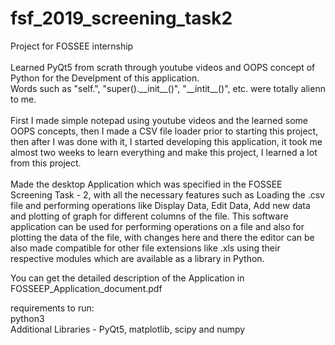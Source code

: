 # fsf_2019_screening_task2
Project for FOSSEE internship
<br>
<br>
Learned PyQt5 from scrath through youtube videos and OOPS concept of Python for the Develpment of this application.
<br>
Words such as "self.", "super().&lowbar;&lowbar;init__()", "&lowbar;&lowbar;intit__()", etc. were totally alienn to me.
<br>
<br>
First I made simple notepad using youtube videos and the learned some OOPS concepts, then I made a CSV file loader prior to starting this project, then after I was done with it, I started developing this application, it took me almost two weeks to learn everything and make this project, I learned a lot from this project.
<br>
<br>
Made the desktop Application which was specified in the FOSSEE Screening Task - 2, with all the necessary features such as Loading the .csv file and performing operations like Display Data, Edit Data, Add new data and plotting of graph for different columns of the file.
This software application can be used for performing operations on a file and also for plotting the data of the file, with changes here and there the editor can be also made compatible for other file extensions like .xls using their respective modules which are available as a library in Python.



You can get the detailed description of the Application in FOSSEEP_Application_document.pdf

requirements to run:
<br>
python3
<br>
Additional Libraries - PyQt5, matplotlib, scipy and numpy
